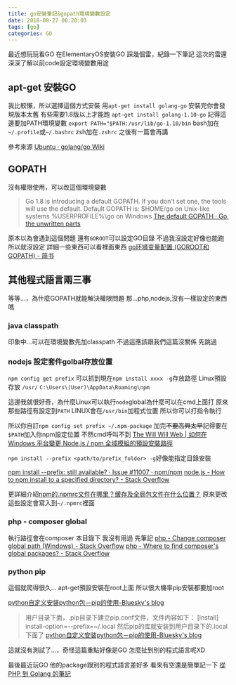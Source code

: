```yaml
---
title: go安裝筆記&gopath環境變數設定
date: 2018-08-27 00:20:03
tags: [go]
categories: GO
---
```


最近想玩玩看GO
在ElementaryOS安裝GO
踩幾個雷，紀錄一下筆記
這次的雷還深深了解以前code設定環境變數用途
<!--more-->

## apt-get 安裝GO
我比較懶，所以選擇這個方式安裝
用`apt-get install golang-go`
安裝完你會發現版本太舊
有些需要1.8版以上才能跑
`apt-get install golang-1.10-go`
記得這邊要加PATH環境變數
`export PATH="$PATH:/usr/lib/go-1.10/bin`
bash加在`~/.profile`或`~/.bashrc`
zsh加在`.zshrc`
之後有一篇會再講

參考來源
[Ubuntu · golang/go Wiki](https://github.com/golang/go/wiki/Ubuntu)



## GOPATH

沒有權限使用，可以改這個環境變數

>Go 1.8 is introducing a default GOPATH. If you don’t set one, the tools will use the default. Default GOPATH is:
>    $HOME/go on Unix-like systems
>    %USERPROFILE%\go on Windows
[The default GOPATH · Go, the unwritten parts](https://rakyll.org/default-gopath/)

原本以為會遇到這個問題
還有`GOROOT`可以設定GO目錄
不過我沒設定好像也能跑
所以就沒設定
詳細一些東西可以看裡面東西
[go环境变量配置 (GOROOT和GOPATH) - 简书](https://www.jianshu.com/p/4e699ff478a5)


## 其他程式語言兩三事

等等...，為什麼GOPATH就能解決權限問題
那...php,nodejs,沒有一樣設定的東西嗎

### java classpath
印象中...可以在環境變數先加classpath
不過這應該跟我們這篇沒關係
先跳過



### nodejs 設定套件golbal存放位置
`npm config get prefix`
可以抓到現在`npm install xxxx -g`存放路徑
Linux預設存放
`/usr/`
`C:\Users\(User)\AppData\Roaming\npm`

這邊我就很好奇，為什麼Linux可以執行`node`global為什麼可以在cmd上面打
原來那些路徑有設定到`PATH`
LINUX會在`/usr/bin`加程式位置
所以你可以打指令執行

所以你自訂`npm config set prefix ~/.npm-package`
加完~~不要高興太早~~記得要在`$PATH`加入你npm設定位置
不然cmd呼叫不到
[The Will Will Web | 如何在 Windows 平台變更 Node.js / npm 全域模組的預設安裝路徑](https://blog.miniasp.com/post/2015/09/01/Change-npm-default-global-installation-directory-for-nodejs-modules-in-Windows.aspx)


`npm install --prefix <path/to/prefix_folder> -g`好像能指定目錄安裝

[npm install --prefix: still available? · Issue #11007 · npm/npm](https://github.com/npm/npm/issues/11007)
[node.js - How to npm install to a specified directory? - Stack Overflow](https://stackoverflow.com/questions/14469515/how-to-npm-install-to-a-specified-directory)

更詳細介紹[npm的.npmrc文件在哪里？缓存及全局包文件在什么位置？](https://newsn.net/say/npm-whereis.html)
原來更改這些設定會寫入到`~/.npmrc`裡面


### php - composer  global

執行路徑會在composer 本目錄下
我沒有用過
先筆記
[php - Change composer global path (Windows) - Stack Overflow](https://stackoverflow.com/questions/25549177/change-composer-global-path-windows/25569354)
[php - Where to find composer's global packages? - Stack Overflow](https://stackoverflow.com/questions/30664220/where-to-find-composers-global-packages)

### python pip 

這個就爬得很久...
apt-get預設安裝在root上面
所以很大機率pip安裝都要加root

[python自定义安装python包－pip的使用-Bluesky's blog](http://yangl.net/2018/05/18/python-pip-usage/)

>用户目录下面，.pip目录下建立pip.conf文件，文件内容如下：
>[install]
>install-option=--prefix=~/.local
>然后pip的库就安装到用户目录下的.local下面了
[python自定义安装python包－pip的使用-Bluesky's blog](http://yangl.net/2018/05/18/python-pip-usage/)

這就沒有測試了...，奇怪這篇重點好像是GO
怎麼扯到別的程式語言呢XD


最後最近玩GO
他的package跟別的程式語言差好多
看來有空還是簡單記一下
[從 PHP 到 Golang 的筆記](https://yami.io/php-to-golang/)
